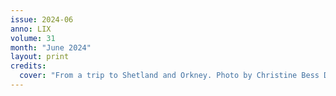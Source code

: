 ```yaml
---
issue: 2024-06
anno: LIX
volume: 31
month: "June 2024"
layout: print
credits:
  cover: "From a trip to Shetland and Orkney. Photo by Christine Bess Duvant."
---
```

